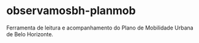 # observamosbh-planmob
Ferramenta de leitura e acompanhamento do Plano de Mobilidade Urbana de Belo Horizonte.
